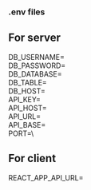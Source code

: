 ### .env files
## For server
DB_USERNAME=\
DB_PASSWORD=\
DB_DATABASE=\
DB_TABLE=\
DB_HOST=\
API_KEY=\
API_HOST=\
API_URL=\
API_BASE=\
PORT=\
## For client
REACT_APP_API_URL=
